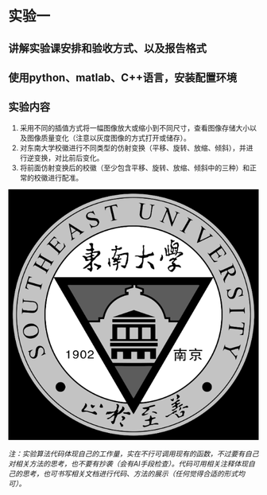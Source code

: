 # 实验一 

## 讲解实验课安排和验收方式、以及报告格式 

## 使用python、matlab、C++语言，安装配置环境 

## 实验内容
  1. 采用不同的插值方式将一幅图像放大或缩小到不同尺寸，查看图像存储大小以及图像质量变化（注意以灰度图像的方式打开或储存）。 
  2. 对东南大学校徽进行不同类型的仿射变换（平移、旋转、放缩、倾斜），并进行逆变换，对比前后变化。 
  3. 将前面仿射变换后的校徽（至少包含平移、旋转、放缩、倾斜中的三种）和正常的校徽进行配准。 

![SEU_gray](./SEU_gray.png)

*注：实验算法代码体现自己的工作量，实在不行可调用现有的函数，不过要有自己对相关方法的思考，也不要有抄袭（会有AI手段检查）。代码可用相关注释体现自己的思考，也可书写相关文档进行代码、方法的展示（任何觉得合适的形式均可）。*